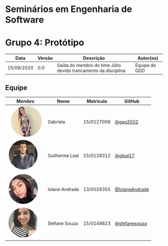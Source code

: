 # Seminários em Engenharia de Software

# Grupo 4: Protótipo 


Data | Versão | Descrição | Autor(es)
---- | ---- | ----| -----
15/09/2020 | 0.0 | Saída do membro do time Júlio devido trancamento da disciplina| Equipe de GDD


## Equipe

 Membro |Nome | Matrícula | GitHub
------- | ------- | --------- | -------
![gabriela](./img/gabriela.jpeg) |  Gabriela  | 15/0127006   | [@gag2502](https://github.com/gag2502)
![guilherme](./img/guilherme.jpeg) |  Guilherme Leal | 15/0128312| [@gleal17](https://github.com/gleal17)
![iolane](./img/iolane.jpeg) | Iolane Andrade | 13/0028355 | [@IolaneAndrade](https://github.com/IolaneAndrade)
![stefane](./img/stefane.jpeg) |  Stéfane Souza | 15/0148623 | [@stefanesouza](https://github.com/stefanesouza)




